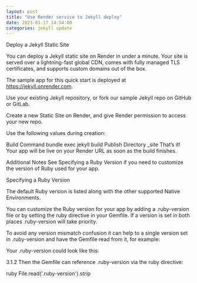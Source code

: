 ```yaml
---
layout: post
title: "Use Render service to Jekyll deploy"
date: 2023-01-17 14:54:00
categories: jekyll update
---
```

Deploy a Jekyll Static Site

You can deploy a Jekyll static site on Render in under a minute. Your site is served over a lightning-fast global CDN, comes with fully managed TLS certificates, and supports custom domains out of the box.

The sample app for this quick start is deployed at https://jekyll.onrender.com.

Use your existing Jekyll repository, or fork our sample Jekyll repo on GitHub or GitLab.

Create a new Static Site on Render, and give Render permission to access your new repo.

Use the following values during creation:

Build Command	bundle exec jekyll build
Publish Directory	_site
That’s it! Your app will be live on your Render URL as soon as the build finishes.

Additional Notes
See Specifying a Ruby Version if you need to customize the version of Ruby used for your app.

Specifying a Ruby Version

The default Ruby version is listed along with the other supported Native Environments.

You can customize the Ruby version for your app by adding a .ruby-version file or by setting the ruby directive in your Gemfile. If a version is set in both places .ruby-version will take priority.

To avoid any version mismatch confusion it can help to a single version set in .ruby-version and have the Gemfile read from it, for example:

Your .ruby-version could look like this:

3.1.2
Then the Gemfile can reference .ruby-version via the ruby directive:

ruby File.read('.ruby-version').strip